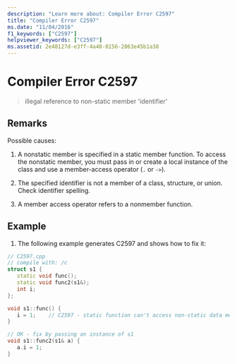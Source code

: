 ```yaml
---
description: "Learn more about: Compiler Error C2597"
title: "Compiler Error C2597"
ms.date: "11/04/2016"
f1_keywords: ["C2597"]
helpviewer_keywords: ["C2597"]
ms.assetid: 2e48127d-e3ff-4a40-8156-2863e45b1a38
---
```

# Compiler Error C2597

> illegal reference to non-static member 'identifier'

## Remarks

Possible causes:

1. A nonstatic member is specified in a static member function. To access the nonstatic member, you must pass in or create a local instance of the class and use a member-access operator (`.` or `->`).

1. The specified identifier is not a member of a class, structure, or union. Check identifier spelling.

1. A member access operator refers to a nonmember function.

## Example

1. The following example generates C2597 and shows how to fix it:

```cpp
// C2597.cpp
// compile with: /c
struct s1 {
   static void func();
   static void func2(s1&);
   int i;
};

void s1::func() {
   i = 1;    // C2597 - static function can't access non-static data member
}

// OK - fix by passing an instance of s1
void s1::func2(s1& a) {
   a.i = 1;
}
```
